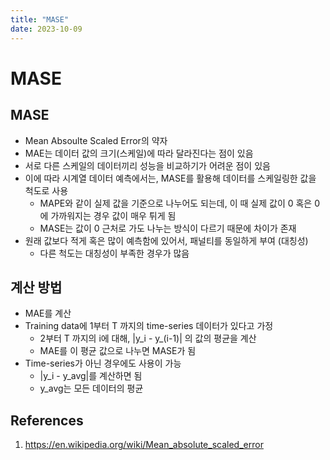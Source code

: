 ```yaml
---
title: "MASE"
date: 2023-10-09
---
```


# MASE

## MASE

- Mean Absoulte Scaled Error의 약자
- MAE는 데이터 값의 크기(스케일)에 따라 달라진다는 점이 있음
- 서로 다른 스케일의 데이터끼리 성능을 비교하기가 어려운 점이 있음
- 이에 따라 시계열 데이터 예측에서는, MASE를 활용해 데이터를 스케일링한 값을 척도로 사용
  - MAPE와 같이 실제 값을 기준으로 나누어도 되는데, 이 때 실제 값이 0 혹은 0에 가까워지는 경우 값이 매우 튀게 됨
  - MASE는 값이 0 근처로 가도 나누는 방식이 다르기 때문에 차이가 존재
- 원래 값보다 적게 혹은 많이 예측함에 있어서, 패널티를 동일하게 부여 (대칭성)
  - 다른 척도는 대칭성이 부족한 경우가 많음

## 계산 방법

- MAE를 계산
- Training data에 1부터 T 까지의 time-series 데이터가 있다고 가정
  - 2부터 T 까지의 i에 대해, |y_i - y\_(i-1)| 의 값의 평균을 계산
  - MAE를 이 평균 값으로 나누면 MASE가 됨
- Time-series가 아닌 경우에도 사용이 가능
  - |y_i - y_avg|를 계산하면 됨
  - y_avg는 모든 데이터의 평균

## References

1. https://en.wikipedia.org/wiki/Mean_absolute_scaled_error
